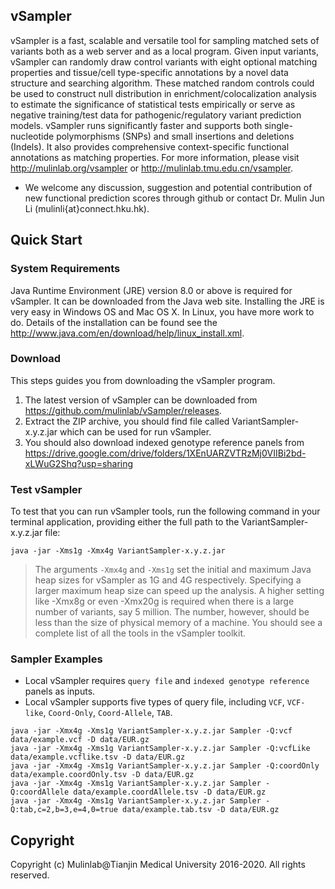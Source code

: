 ## vSampler
   vSampler is a fast, scalable and versatile tool for sampling matched sets of variants both as a web server and as a local program. Given input variants, vSampler can randomly draw control variants with eight optional matching properties and tissue/cell type-specific annotations by a novel data structure and searching algorithm. These matched random controls could be used to construct null distribution in enrichment/colocalization analysis to estimate the significance of statistical tests empirically or serve as negative training/test data for pathogenic/regulatory variant prediction models. vSampler runs significantly faster and supports both single-nucleotide polymorphisms (SNPs) and small insertions and deletions (Indels). It also provides comprehensive context-specific functional annotations as matching properties. For more information, please visit http://mulinlab.org/vsampler or http://mulinlab.tmu.edu.cn/vsampler.
   
   - We welcome any discussion, suggestion and potential contribution of new functional prediction scores through github or contact Dr. Mulin Jun Li (mulinli{at}connect.hku.hk). 

## Quick Start
### System Requirements
   Java Runtime Environment (JRE) version 8.0 or above is required for vSampler. It can be downloaded from the Java web site. Installing the JRE is very easy in Windows OS and Mac OS X. In Linux, you have more work to do. Details of the installation can be found see the http://www.java.com/en/download/help/linux_install.xml.
   
### Download   
This steps guides you from downloading the vSampler program.
1. The latest version of vSampler can be downloaded from https://github.com/mulinlab/vSampler/releases. 
2. Extract the ZIP archive, you should find file called VariantSampler-x.y.z.jar which can be used for run vSampler.
3. You should also download indexed genotype reference panels from https://drive.google.com/drive/folders/1XEnUARZVTRzMj0VIIBi2bd-xLWuG2Shq?usp=sharing

### Test vSampler
To test that you can run vSampler tools, run the following command in your terminal application, providing either the full path to the VariantSampler-x.y.z.jar file:

```shell
java -jar -Xms1g -Xmx4g VariantSampler-x.y.z.jar
```

> The arguments `-Xmx4g` and `-Xms1g` set the initial and maximum Java heap sizes for vSampler as 1G and 4G respectively. Specifying a larger maximum heap size can speed up the analysis. A higher setting like -Xmx8g or even -Xmx20g is required when there is a large number of variants, say 5 million. The number, however, should be less than the size of physical memory of a machine. 
You should see a complete list of all the tools in the vSampler toolkit. 

### Sampler Examples
* Local vSampler requires `query file` and `indexed genotype reference` panels as inputs.
* Local vSampler supports five types of query file, including `VCF`, `VCF-like`, `Coord-Only`, `Coord-Allele`, `TAB`. 

```shell
java -jar -Xmx4g -Xms1g VariantSampler-x.y.z.jar Sampler -Q:vcf data/example.vcf -D data/EUR.gz
java -jar -Xmx4g -Xms1g VariantSampler-x.y.z.jar Sampler -Q:vcfLike data/example.vcflike.tsv -D data/EUR.gz
java -jar -Xmx4g -Xms1g VariantSampler-x.y.z.jar Sampler -Q:coordOnly data/example.coordOnly.tsv -D data/EUR.gz
java -jar -Xmx4g -Xms1g VariantSampler-x.y.z.jar Sampler -Q:coordAllele data/example.coordAllele.tsv -D data/EUR.gz
java -jar -Xmx4g -Xms1g VariantSampler-x.y.z.jar Sampler -Q:tab,c=2,b=3,e=4,0=true data/example.tab.tsv -D data/EUR.gz
```
## Copyright
Copyright (c) Mulinlab@Tianjin Medical University 2016-2020. All rights reserved.

